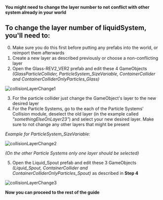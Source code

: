 **You might need to change the layer number to not conflict with other system already in your world**

## **To change the layer number of liquidSystem, you'll need to:**
0. Make sure you do this first before putting any prefabs into the world, or reimport them afterwards
1. Create a new layer as described previously or choose a non-conflicting layer
2. Open the Glass-REV2_VER2 prefab and edit these 4 GameObjects *(GlassParticleCollider, ParticleSystem_SizeVariable, ContainerCollider and ContainerColliderOnlyParticles_Glass)*

![collisionLayerChange1](https://user-images.githubusercontent.com/81592952/118156044-2dc50200-b419-11eb-871d-5a2bf0ca8738.png)

3. For the particle collider just change the GameObject's layer to the new desired layer
4. For the Particle Systems, go to the each of the Particle Systems' Collision module, deselect the old layer (in the example called *"somethingElseOnLayer23"*) and select your new desired layer. Make sure to not change any other layers that might be present

*Example for ParticleSystem_SizeVariable:*

![collisionLayerChange2](https://user-images.githubusercontent.com/81592952/118157267-9fea1680-b41a-11eb-852c-1f99d1c67eae.png)

*(On the other Particle Systems only one layer should be selected)*

5. Open the Liquid_Spout prefab and edit these 3 GameObjects *(Liquid_Spout, ContainerCollider and ContainerColliderOnlyParticles_Spout)* as described in **Step 4**

![collisionLayerChange3](https://user-images.githubusercontent.com/81592952/118157553-fa837280-b41a-11eb-8497-4a17c60892ea.png)

**Now you can proceed to the rest of the guide**
